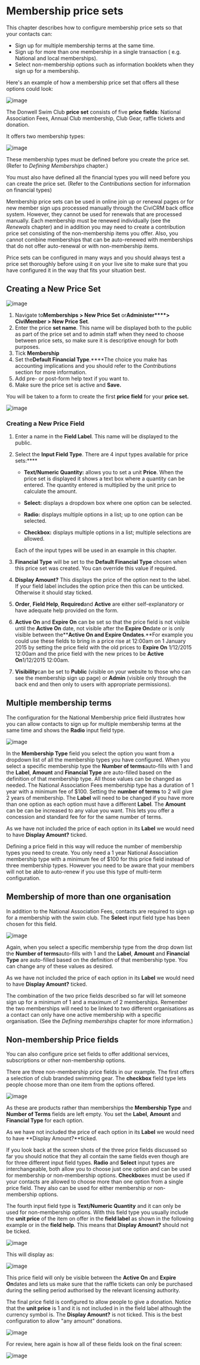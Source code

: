 # Membership price sets

This chapter describes how to configure membership price sets so that
your contacts can:

-   Sign up for multiple membership terms at the same time. 
-   Sign up for more than one membership in a single transaction ( e.g.
    National and local memberships).
-   Select non-membership options such as information booklets when they
    sign up for a membership.

Here's an example of how a membership price set that offers all these
options could look: 

![image](/img/4.5_membership_price_sets_complete_price_set.png) 
 

The Donwell Swim Club **price set** consists of five **price fields**:
National Association Fees, Annual Club membership, Club Gear, raffle
tickets and donation. 
 
It offers two membership types:

![image](/img/4.5_membership_price_sets_types_1.png) 
 

These membership types must be defined before you create the price set.
(Refer to *Defining Memberships* chapter.) 

You must also have defined all the financial types you will need before
you can create the price set. (Refer to the *Contributions* section for
information on financial types)

Membership price sets can be used in online join up or renewal pages or
for new member sign ups processed manually through the CiviCRM back
office system. However, they cannot be used for renewals that are
processed manually. Each membership must be renewed individually (see
the *Renewals* chapter) and in addition you may need to create a
contribution price set consisting of the non-membership items you offer.
Also, you cannot combine memberships that can be auto-renewed with
memberships that do not offer auto-renewal or with non-membership items.


Price sets can be configured in many ways and you should always test a
price set thoroughly before using it on your live site to make sure that
you have configured it in the way that fits your situation best.

## Creating a New Price Set

![image](/img/4.5_membership_price_sets_new_new_price_set_1.png) 


1.  Navigate to**Memberships > New Price Set** or**Administer****>
    CiviMember > New Price Set**.
2.  Enter the price **set name**. This name will be displayed both to
    the public as part of the price set and to admin staff when they
    need to choose between price sets, so make sure it is descriptive
    enough for both purposes.
3.  Tick **Membership**
4.  Set the**Default Financial Type**.****The choice you make has
    accounting implications and you should refer to the *Contributions*
    section for more information.
5.  Add pre- or post-form help text if you want to.
6.  Make sure the price set is active and **Save.** 

You will be taken to a form to create the first **price field** for your
**price set.**

![image](/img/4.5_membership_price_sets_new_new_price_field_1.png) 

### Creating a New Price Field

1.  Enter a name in the **Field Label**. This name will be displayed to
    the public.

2.  Select the **Input Field Type**. There are 4 input types available
    for price sets:****

    -   **Text/Numeric Quantity:** allows you to set a unit **Price**.
        When the price set is displayed it shows a text box where a
        quantity can be entered. The quantity entered is multiplied by
        the unit price to calculate the amount.

    -   **Select:** displays a dropdown box where one option can be
        selected.

    -   **Radio:** displays multiple options in a list; up to one option
        can be selected.

    -   **Checkbox:** displays multiple options in a list; multiple
        selections are allowed.

    Each of the input types will be used in an example in this chapter. 

3.  **Financial Type** will be set to the **Default Financial Type**
    chosen when this price set was created. You can override this value
    if required.

4.  **Display Amount?** This displays the price of the option next to
    the label. If your field label includes the option price then this
    can be unticked. Otherwise it should stay ticked.

5.  **Order**, **Field Help**, **Required**and **Active** are either
    self-explanatory or have adequate help provided on the form.

6.  **Active On** and **Expire On** can be set so that the price field
    is not visible until the **Active On** date, not visible after the
    **Expire On**date or is only visible between the******Active On**
    and **Expire On**dates**.**For example you could use these fields to
    bring in a price rise at 12:00am on 1 January 2015 by setting the
    price field with the old prices to **Expire On** 1/12/2015 12:00am
    and the price field with the new prices to be **Active On**1/12/2015
    12:00am.

7.  **Visibility**can be set to **Public** (visible on your website to
    those who can see the membership sign up page) or **Admin** (visible
    only through the back end and then only to users with appropriate
    permissions). 

## Multiple membership terms

The configuration for the National Membership price field illustrates
how you can allow contacts to sign up for multiple membership terms at
the same time and shows the **Radio** input field type. 

![image](/img/4.5_membership_price_sets_multi-term_1.png) 

In the **Membership Type** field you select the option you want from
a dropdown list of all the membership types you have configured. When
you select a specific membership type the **Number of terms**auto-fills
with 1 and the **Label**, **Amount** and **Financial Type** are
auto-filled based on the definition of that membership type. All those
values can be changed as needed. The National Association Fees
membership type has a duration of 1 year with a minimum fee of $100.
Setting the **number of terms** to 2 will give 2 years of membership.
The **Label** will need to be changed if you have more than one option
as each option must have a different **Label**. The **Amount** can be
can be increased to any value you want. This lets you offer a concession
and standard fee for for the same number of terms. 

As we have not included the price of each option in its **Label** we
would need to have **Display Amount?** ticked.

Defining a price field in this way will reduce the number of membership
types you need to create. You only need a 1 year National Association
membership type with a minimum fee of $100 for this price field instead
of three membership types. However you need to be aware that your
members will not be able to auto-renew if you use this type of
multi-term configuration. 

## Membership of more than one organisation

In addition to the National Association Fees, contacts are required to
sign up for a membership with the swim club. The **Select** input field
type has been chosen for this field. 

![image](/img/4.5_membership_price_sets_second_organisation_1.png) 


Again, when you select a specific membership type from the drop down
list the **Number of terms**auto-fills with 1 and the **Label**,
**Amount** and **Financial Type** are auto-filled based on the
definition of that membership type. You can change any of these values
as desired.

As we have not included the price of each option in its **Label** we
would need to have **Display Amount?** ticked. 

The combination of the two price fields described so far will let
someone sign up for a minimum of 1 and a maximum of 2 memberships.
Remember the two memberships will need to be linked to two different
organisations as a contact can only have one active membership with a
specific organisation. (See the *Defining memberships* chapter for more
information.)

## Non-membership Price fields 

You can also configure price set fields to offer additional services,
subscriptions or other non-membership options. 
 
 There are three non-membership price fields in our example. The first
offers a selection of club branded swimming gear. The **checkbox** field
type lets people choose more than one item from the options offered.

![image](/img/Membership_Pricesets_non-member_field_1.png) 

As these are products rather than memberships the **Membership Type**
and **Number of Terms** fields are left empty. You set the **Label**,
**Amount** and **Financial Type** for each option. 

As we have not included the price of each option in its **Label** we
would need to have **Display Amount?**ticked. 

If you look back at the screen shots of the three price fields discussed
so far you should notice that they all contain the same fields even
though are for three different input field types. **Radio** and
**Select** input types are interchangeable, both allow you to choose
just one option and can be used for membership or non-membership
options. **Checkbox**es must be used if your contacts are allowed to
choose more than one option from a single price field. They also can be
used for either membership or non-membership options.

The fourth input field type is **Text/Numeric Quantity** and it can only
be used for non-membership options. With this field type you usually
include the **unit price** of the item on offer in the **field label**
as shown in the following example or in the **field help**. This means
that **Display Amount?** should not be ticked.

![image](/img/4.5_membership_price_sets_raffle_dates_fields_used.png)

This will display as:

![image](/img/membership_price_set_raffle_preview_1.png)

This price field will only be visible between the **Active On** and
**Expire On**dates and lets us make sure that the raffle tickets can
only be purchased during the selling period authorised by the relevant
licensing authority.

The final price field is configured to allow people to give a donation.
Notice that the **unit price** is 1 and it is not included in in the
field label although the currency symbol is. The **Display Amount?** is
not ticked. This is the best configuration to allow "any amount"
donations. 

![image](/img/4.5_membership_price_sets_donation.png)

For review, here again is how all of these fields look on the final
screen:

![image](/img/Membership_priceset_final.png) 
